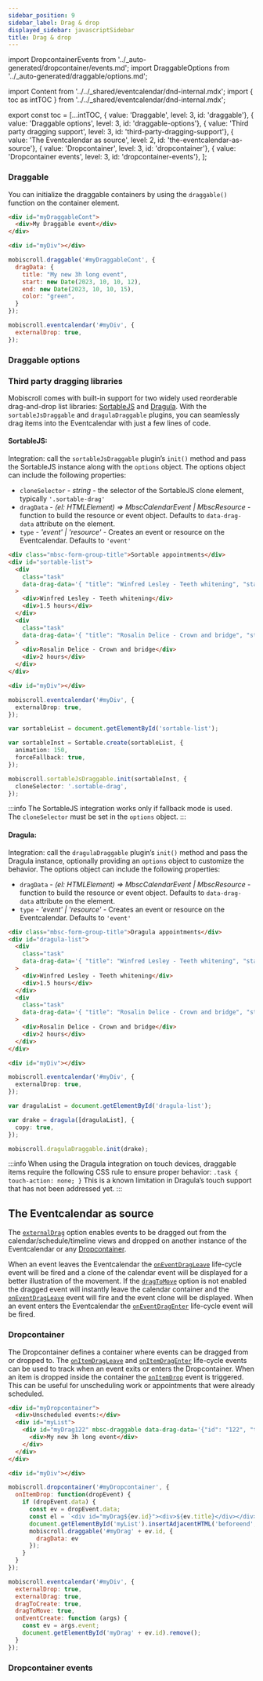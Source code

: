 ```yaml
---
sidebar_position: 9
sidebar_label: Drag & drop
displayed_sidebar: javascriptSidebar
title: Drag & drop
---
```


import DropcontainerEvents from '../_auto-generated/dropcontainer/events.md';
import DraggableOptions from '../_auto-generated/draggable/options.md';

import Content from '../../_shared/eventcalendar/dnd-internal.mdx';
import { toc as intTOC } from '../../_shared/eventcalendar/dnd-internal.mdx';

export const toc = [...intTOC,
  { value: 'Draggable', level: 3, id: 'draggable'},
  { value: 'Draggable options', level: 3, id: 'draggable-options'},
  { value: 'Third party dragging support', level: 3, id: 'third-party-dragging-support'},
  { value: 'The Eventcalendar as source', level: 2, id: 'the-eventcalendar-as-source'},
  { value: 'Dropcontainer', level: 3, id: 'dropcontainer'},
  { value: 'Dropcontainer events', level: 3, id: 'dropcontainer-events'},
];

<Content />

<h3 id="draggable">Draggable</h3>

You can initialize the draggable containers by using the `draggable()` function on the container element.

```html
<div id="myDraggableCont">
  <div>My Draggable event</div>
</div>

<div id="myDiv"></div>
```
```js
mobiscroll.draggable('#myDraggableCont', {
  dragData: {
    title: "My new 3h long event",
    start: new Date(2023, 10, 10, 12),
    end: new Date(2023, 10, 10, 15),
    color: "green",
  }
});

mobiscroll.eventcalendar('#myDiv', {
  externalDrop: true,
});
```

<h3 id="draggable-options">Draggable options</h3>

<div className="option-list">
  <DraggableOptions />
</div>

<h3 id="third-party-dragging-support">Third party dragging libraries</h3>

Mobiscroll comes with built-in support for two widely used reorderable drag-and-drop list libraries: [SortableJS](https://sortablejs.github.io/Sortable/) and [Dragula](https://bevacqua.github.io/dragula/). With the `sortableJsDraggable` and `dragulaDraggable` plugins, you can seamlessly drag items into the Eventcalendar with just a few lines of code.   

<h4 id="sortable-js">SortableJS:</h4>

Integration: call the `sortableJsDraggable` plugin’s `init()` method and pass the SortableJS instance along with the `options` object.
The options object can include the following properties: 
- `cloneSelector` - *string* - the selector of the SortableJS clone element, typically `'.sortable-drag'`
- `dragData` - *(el: HTMLElement) => MbscCalendarEvent | MbscResource* - function to build the resource or event object. Defaults to `data-drag-data` attribute on the element. 
- `type` - *'event' | 'resource'* - Creates an event or resource on the Eventcalendar. Defaults to `'event'`

```html
<div class="mbsc-form-group-title">Sortable appointments</div>
<div id="sortable-list">
  <div
    class="task"
    data-drag-data='{ "title": "Winfred Lesley - Teeth whitening", "start": "00:00", "end": "01:30" }'
  >
    <div>Winfred Lesley - Teeth whitening</div>
    <div>1.5 hours</div>
  </div>
  <div
    class="task"
    data-drag-data='{ "title": "Rosalin Delice - Crown and bridge", "start": "00:00", "end": "02:00" }'
  >
    <div>Rosalin Delice - Crown and bridge</div>
    <div>2 hours</div>
  </div>
</div>

<div id="myDiv"></div>
```

```ts
mobiscroll.eventcalendar('#myDiv', {
  externalDrop: true,
});

var sortableList = document.getElementById('sortable-list');

var sortableInst = Sortable.create(sortableList, {
  animation: 150,
  forceFallback: true,
});

mobiscroll.sortableJsDraggable.init(sortableInst, {
  cloneSelector: '.sortable-drag',
});
```

:::info
The SortableJS integration works only if fallback mode is used.  
The `cloneSelector` must be set in the `options` object.
:::

<h4 id="dragula">Dragula:</h4>

Integration: call the `dragulaDraggable` plugin’s `init()` method and pass the Dragula instance, optionally providing an `options` object to customize the behavior.
The options object can include the following properties:
- `dragData` - *(el: HTMLElement) => MbscCalendarEvent | MbscResource* - function to build the resource or event object. Defaults to `data-drag-data` attribute on the element.
- `type` - *'event' | 'resource'* - Creates an event or resource on the Eventcalendar. Defaults to `'event'`


```html
<div class="mbsc-form-group-title">Dragula appointments</div>
<div id="dragula-list">
  <div
    class="task"
    data-drag-data='{ "title": "Winfred Lesley - Teeth whitening", "start": "00:00", "end": "01:30" }'
  >
    <div>Winfred Lesley - Teeth whitening</div>
    <div>1.5 hours</div>
  </div>
  <div
    class="task"
    data-drag-data='{ "title": "Rosalin Delice - Crown and bridge", "start": "00:00", "end": "02:00" }'
  >
    <div>Rosalin Delice - Crown and bridge</div>
    <div>2 hours</div>
  </div>
</div>

<div id="myDiv"></div>
```

```ts
mobiscroll.eventcalendar('#myDiv', {
  externalDrop: true,
});

var dragulaList = document.getElementById('dragula-list');

var drake = dragula([dragulaList], {
  copy: true,
});

mobiscroll.dragulaDraggable.init(drake);
```

:::info
When using the Dragula integration on touch devices, draggable items require the following CSS rule to ensure proper behavior:
`.task {
  touch-action: none;
}` 
This is a known limitation in Dragula’s touch support that has not been addressed yet.
:::


<h2 id="the-eventcalendar-as-source">The Eventcalendar as source</h2>

The [`externalDrag`](./api#opt-externalDrag) option enables events to be dragged out from the calendar/schedule/timeline views and dropped on another instance of the Eventcalendar or any [Dropcontainer](#dropcontainer).

When an event leaves the Eventcalendar the [`onEventDragLeave`](./api#event-onEventDragLeave) life-cycle event will be fired and a clone of the calendar event will be displayed for a better illustration of the movement. If the [`dragToMove`](./api#opt-dragToMove) option is not enabled the dragged event will instantly leave the calendar container and the [`onEventDragLeave`](./api#event-onEventDragLeave) event will fire and the event clone will be displayed. When an event enters the Eventcalendar the [`onEventDragEnter`](./api#event-onEventDragEnter) life-cycle event will be fired.


<h3 id="dropcontainer">Dropcontainer</h3>

The Dropcontainer defines a container where events can be dragged from or dropped to. The [`onItemDragLeave`](#event-onItemDragLeave) and [`onItemDragEnter`](#event-onItemDragEnter) life-cycle events can be used to track when an event exits or enters the Dropcontainer. When an item is dropped inside the container the [`onItemDrop`](#event-onItemDrop) event is triggered. This can be useful for unscheduling work or appointments that were already scheduled.

```html
<div id="myDropcontainer">
  <div>Unscheduled events:</div>
  <div id="myList">
    <div id="myDrag122" mbsc-draggable data-drag-data='{"id": "122", "title": "My new 3h long event"}'>
      <div>My new 3h long event</div>
    </div>
  </div>
</div>

<div id="myDiv"></div>
```
```js
mobiscroll.dropcontainer('#myDropcontainer', {
  onItemDrop: function(dropEvent) {
    if (dropEvent.data) {
      const ev = dropEvent.data;
      const el = `<div id="myDrag${ev.id}"><div>${ev.title}</div></div>`;
      document.getElementById('myList').insertAdjacentHTML('beforeend', el);
      mobiscroll.draggable('#myDrag' + ev.id, {
        dragData: ev
      });
    }
  }
});

mobiscroll.eventcalendar('#myDiv', {
  externalDrop: true,
  externalDrag: true,
  dragToCreate: true,
  dragToMove: true,
  onEventCreate: function (args) {
    const ev = args.event;
    document.getElementById('myDrag' + ev.id).remove();
  }
});
```

<h3 id="dropcontainer-events">Dropcontainer events</h3>

<div className="option-list">

<DropcontainerEvents />

</div>